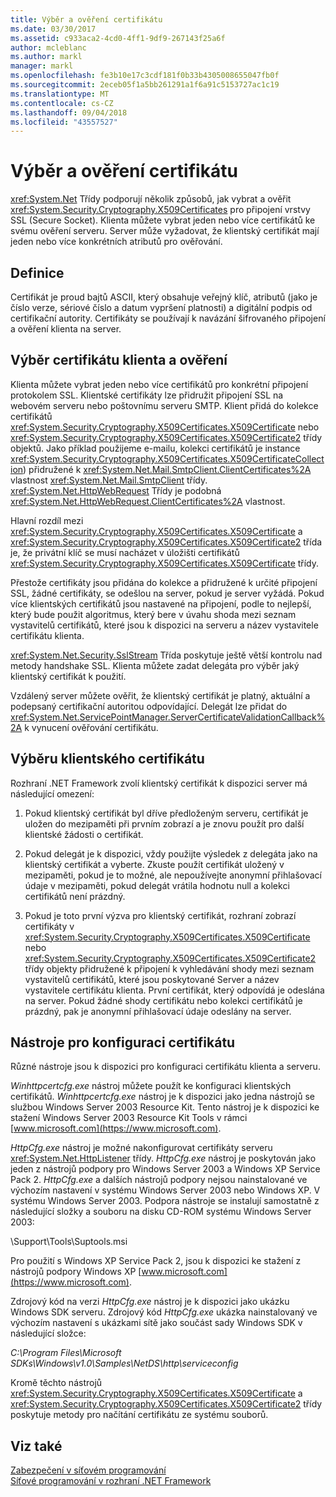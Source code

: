 ```yaml
---
title: Výběr a ověření certifikátu
ms.date: 03/30/2017
ms.assetid: c933aca2-4cd0-4ff1-9df9-267143f25a6f
author: mcleblanc
ms.author: markl
manager: markl
ms.openlocfilehash: fe3b10e17c3cdf181f0b33b4305008655047fb0f
ms.sourcegitcommit: 2eceb05f1a5bb261291a1f6a91c5153727ac1c19
ms.translationtype: MT
ms.contentlocale: cs-CZ
ms.lasthandoff: 09/04/2018
ms.locfileid: "43557527"
---
```

# <a name="certificate-selection-and-validation"></a>Výběr a ověření certifikátu
<xref:System.Net> Třídy podporují několik způsobů, jak vybrat a ověřit <xref:System.Security.Cryptography.X509Certificates> pro připojení vrstvy SSL (Secure Socket). Klienta můžete vybrat jeden nebo více certifikátů ke svému ověření serveru. Server může vyžadovat, že klientský certifikát mají jeden nebo více konkrétních atributů pro ověřování.  
  
## <a name="definition"></a>Definice  
 Certifikát je proud bajtů ASCII, který obsahuje veřejný klíč, atributů (jako je číslo verze, sériové číslo a datum vypršení platnosti) a digitální podpis od certifikační autority. Certifikáty se používají k navázání šifrovaného připojení a ověření klienta na server.  
  
## <a name="client-certificate-selection-and-validation"></a>Výběr certifikátu klienta a ověření  
 Klienta můžete vybrat jeden nebo více certifikátů pro konkrétní připojení protokolem SSL. Klientské certifikáty lze přidružit připojení SSL na webovém serveru nebo poštovnímu serveru SMTP. Klient přidá do kolekce certifikátů <xref:System.Security.Cryptography.X509Certificates.X509Certificate> nebo <xref:System.Security.Cryptography.X509Certificates.X509Certificate2> třídy objektů. Jako příklad použijeme e-mailu, kolekci certifikátů je instance <xref:System.Security.Cryptography.X509Certificates.X509CertificateCollection>) přidružené k <xref:System.Net.Mail.SmtpClient.ClientCertificates%2A> vlastnost <xref:System.Net.Mail.SmtpClient> třídy. <xref:System.Net.HttpWebRequest> Třídy je podobná <xref:System.Net.HttpWebRequest.ClientCertificates%2A> vlastnost.  
  
 Hlavní rozdíl mezi <xref:System.Security.Cryptography.X509Certificates.X509Certificate> a <xref:System.Security.Cryptography.X509Certificates.X509Certificate2> třída je, že privátní klíč se musí nacházet v úložišti certifikátů <xref:System.Security.Cryptography.X509Certificates.X509Certificate> třídy.  
  
 Přestože certifikáty jsou přidána do kolekce a přidružené k určité připojení SSL, žádné certifikáty, se odešlou na server, pokud je server vyžádá. Pokud více klientských certifikátů jsou nastavené na připojení, podle to nejlepší, který bude použit algoritmus, který bere v úvahu shoda mezi seznam vystavitelů certifikátů, které jsou k dispozici na serveru a název vystavitele certifikátu klienta.  
  
 <xref:System.Net.Security.SslStream> Třída poskytuje ještě větší kontrolu nad metody handshake SSL. Klienta můžete zadat delegáta pro výběr jaký klientský certifikát k použití.  
  
 Vzdálený server můžete ověřit, že klientský certifikát je platný, aktuální a podepsaný certifikační autoritou odpovídající. Delegát lze přidat do <xref:System.Net.ServicePointManager.ServerCertificateValidationCallback%2A> k vynucení ověřování certifikátu.  
  
## <a name="client-certificate-selection"></a>Výběru klientského certifikátu  
 Rozhraní .NET Framework zvolí klientský certifikát k dispozici server má následující omezení:  
  
1.  Pokud klientský certifikát byl dříve předloženým serveru, certifikát je uložen do mezipaměti při prvním zobrazí a je znovu použít pro další klientské žádosti o certifikát.  
  
2.  Pokud delegát je k dispozici, vždy použijte výsledek z delegáta jako na klientský certifikát a vyberte. Zkuste použít certifikát uložený v mezipaměti, pokud je to možné, ale nepoužívejte anonymní přihlašovací údaje v mezipaměti, pokud delegát vrátila hodnotu null a kolekci certifikátů není prázdný.  
  
3.  Pokud je toto první výzva pro klientský certifikát, rozhraní zobrazí certifikáty v <xref:System.Security.Cryptography.X509Certificates.X509Certificate> nebo <xref:System.Security.Cryptography.X509Certificates.X509Certificate2> třídy objekty přidružené k připojení k vyhledávání shody mezi seznam vystavitelů certifikátů, které jsou poskytované Server a název vystavitele certifikátu klienta. První certifikát, který odpovídá je odeslána na server. Pokud žádné shody certifikátu nebo kolekci certifikátů je prázdný, pak je anonymní přihlašovací údaje odeslány na server.  
  
## <a name="tools-for-certificate-configuration"></a>Nástroje pro konfiguraci certifikátu  
 Různé nástroje jsou k dispozici pro konfiguraci certifikátu klienta a serveru.  
  
 *Winhttpcertcfg.exe* nástroj můžete použít ke konfiguraci klientských certifikátů. *Winhttpcertcfg.exe* nástroj je k dispozici jako jedna nástrojů se službou Windows Server 2003 Resource Kit. Tento nástroj je k dispozici ke stažení Windows Server 2003 Resource Kit Tools v rámci [www.microsoft.com](https://www.microsoft.com).  
  
*HttpCfg.exe* nástroj je možné nakonfigurovat certifikáty serveru <xref:System.Net.HttpListener> třídy. *HttpCfg.exe* nástroj je poskytován jako jeden z nástrojů podpory pro Windows Server 2003 a Windows XP Service Pack 2. *HttpCfg.exe* a dalších nástrojů podpory nejsou nainstalované ve výchozím nastavení v systému Windows Server 2003 nebo Windows XP. V systému Windows Server 2003. Podpora nástroje se instalují samostatně z následující složky a souboru na disku CD-ROM systému Windows Server 2003:  
  
 \Support\Tools\Suptools.msi  
  
 Pro použití s Windows XP Service Pack 2, jsou k dispozici ke stažení z nástrojů podpory Windows XP [www.microsoft.com](https://www.microsoft.com).  
  
 Zdrojový kód na verzi *HttpCfg.exe* nástroj je k dispozici jako ukázku Windows SDK serveru. Zdrojový kód *HttpCfg.exe* ukázka nainstalovaný ve výchozím nastavení s ukázkami sítě jako součást sady Windows SDK v následující složce:  
  
 *C:\Program Files\Microsoft SDKs\Windows\v1.0\Samples\NetDS\http\serviceconfig*  
  
 Kromě těchto nástrojů <xref:System.Security.Cryptography.X509Certificates.X509Certificate> a <xref:System.Security.Cryptography.X509Certificates.X509Certificate2> třídy poskytuje metody pro načítání certifikátu ze systému souborů.  
  
## <a name="see-also"></a>Viz také  
 [Zabezpečení v síťovém programování](../../../docs/framework/network-programming/security-in-network-programming.md)  
 [Síťové programování v rozhraní .NET Framework](../../../docs/framework/network-programming/index.md)
